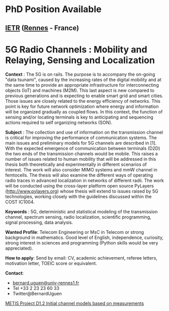 PhD Position Available 
======================

[IETR](http://www.ietr.fr) ([Rennes](https://www.youtube.com/watch?v=h9WpNj3AbE0) - France) 
--------------------------------------------------------------------------------------------

5G Radio Channels : Mobility and Relaying, Sensing and Localization
===================================================================

**Context** : The 5G is on rails. The purpose is to accompany the on-going "data tsunami", caused by the increasing rates of the digital mobility and at the same time to provide an appropriate infrastructure for interconnecting objects (IoT) and machines (M2M). This last aspect is new compared to previous generations and is expecting to enable smart grid and smart cities. Those issues are closely related to the energy efficiency of networks. This point is key for future network optimization where energy and information will be organized gradually as coupled flows. In this context, the function of sensing and/or locating terminals is key to anticipating and sequencing actions required to self organizing networks (SON).

**Subject** : The collection and use of information on the transmission channel is critical for improving the performance of communication systems. The main issues and preliminary models for 5G channels are described in [1]. With the expected emergence of communication between terminals (D2D) the two ends of the transmission channels would be mobile. This raises a number of issues related to human mobility that will be addressed in this thesis both theoretically and experimentally in different scenarios of interest. The work will also consider MIMO systems and mmW channel in femtocells. The thesis will also examine the different ways of operating radio traces in advanced localization in networks of different radii. The work will be conducted using the cross-layer platform open source PyLayers (http://www.pylayers.org) whose thesis will extend to issues raised by 5G technologies, working closely with the guidelines discussed within the COST IC1004.

**Keywords** : 5G, deterministic and statistical modeling of the transmission channel, spectrum sensing, radio localization, scientific programming, signal processing, data analysis.
 
**Wanted Profile**: Telecom Engineering or MsC in Telecom or strong background in mathematics. Good level of English, independence, curiosity, strong interest in sciences and programming (Python skills would be very appreciated).
 
**How to apply**:
Send by email: CV, academic achievement, referee letters, motivation letter, TOEIC score or equivalent. 

**Contact**: 

+ bernard.uguen@univ-rennes1.fr 
+ Tel +33 2 23 23 60 33
+ Twitter@BernardUguen


[METIS Project D1.2 Initial channel models based on measurements](https://www.metis2020.com/wp-content/uploads/deliverables/METIS_D1.2_v1.pdf)


